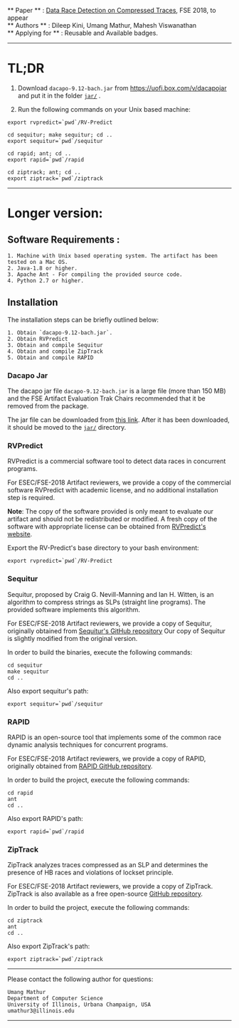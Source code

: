 ** Paper ** : [Data Race Detection on Compressed Traces](paper.pdf), FSE 2018, to appear  
** Authors ** : Dileep Kini, Umang Mathur, Mahesh Viswanathan  
** Applying for ** : Reusable and Available badges.  
___

# TL;DR

1. Download `dacapo-9.12-bach.jar` from https://uofi.box.com/v/dacapojar and put it in the folder [`jar/`](jar) . 

2. Run the following commands on your Unix based machine:

```
export rvpredict=`pwd`/RV-Predict

cd sequitur; make sequitur; cd ..
export sequitur=`pwd`/sequitur

cd rapid; ant; cd ..
export rapid=`pwd`/rapid

cd ziptrack; ant; cd ..
export ziptrack=`pwd`/ziptrack
```
___

# Longer version:

## Software Requirements :

	1. Machine with Unix based operating system. The artifact has been tested on a Mac OS.
	2. Java-1.8 or higher.
	3. Apache Ant - For compiling the provided source code.
	4. Python 2.7 or higher.

## Installation

The installation steps can be briefly outlined below:
	
	1. Obtain `dacapo-9.12-bach.jar`.
	2. Obtain RVPredict
	3. Obtain and compile Sequitur
	4. Obtain and compile ZipTrack
	5. Obtain and compile RAPID
	

### Dacapo Jar

The dacapo jar file `dacapo-9.12-bach.jar` is a large file (more than 150 MB) and the FSE Artifact Evaluation Trak Chairs recommended that it be removed from the package.

The jar file can be downloaded from [this link](https://uofi.box.com/v/dacapojar).
After it has been downloaded, it should be moved to the [`jar/`](jar/) directory.

### RVPredict

RVPredict is a commercial software tool to detect data races in concurrent programs.

For ESEC/FSE-2018 Artifact reviewers, we provide a copy of the commercial software 
RVPredict with academic license, and no additional installation step is required.

**Note**: 
The copy of the software provided is only meant to evaluate our artifact and should not be redistributed or modified.
A fresh copy of the software with appropriate license can be obtained from [RVPredict's website](https://runtimeverification.com/predict/).

Export the RV-Predict's base directory to your bash environment:
```
export rvpredict=`pwd`/RV-Predict
```

### Sequitur

Sequitur, proposed by Craig G. Nevill-Manning and Ian H. Witten, is an algorithm to compress
strings as SLPs (straight line programs). The provided software implements this algorithm.

For ESEC/FSE-2018 Artifact reviewers, we provide a copy of Sequitur, 
originally obtained from [Sequitur's GitHub repository](https://github.com/craignm/sequitur)
Our copy of Sequitur is slightly modified from the original version.

In order to build the binaries, execute the following commands:
```
cd sequitur
make sequitur
cd ..
```

Also export sequitur's path:
```
export sequitur=`pwd`/sequitur
```

### RAPID

RAPID is an open-source tool that implements some of the common race dynamic analysis techniques for concurrent programs.

For ESEC/FSE-2018 Artifact reviewers, we provide a copy of RAPID, 
originally obtained from [RAPID GitHub repository](https://github.com/umangm/rapid).

In order to build the project, execute the following commands:
```
cd rapid
ant
cd ..
```

Also export RAPID's path:
```
export rapid=`pwd`/rapid
```

### ZipTrack

ZipTrack analyzes traces compressed as an SLP and determines the 
presence of HB races and violations of lockset principle.

For ESEC/FSE-2018 Artifact reviewers, we provide a copy of ZipTrack. 
ZipTrack is also available as a free open-source [GitHub repository](https://github.com/umangm/ziptrack).

In order to build the project, execute the following commands:
```
cd ziptrack
ant
cd ..
```

Also export ZipTrack's path:
```
export ziptrack=`pwd`/ziptrack
```

___
Please contact the following author for questions:
```
Umang Mathur
Department of Computer Science
University of Illinois, Urbana Champaign, USA
umathur3@illinois.edu
```
___